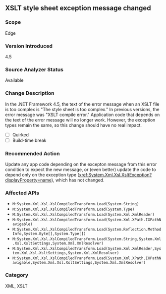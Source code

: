 ## XSLT style sheet exception message changed

### Scope
Edge

### Version Introduced
4.5

### Source Analyzer Status
Available

### Change Description

In the .NET Framework 4.5, the text of the error message when an XSLT file is
too complex is "The style sheet is too complex." In previous versions, the error
message was "XSLT compile error." Application code that depends on the text of
the error message will no longer work. However, the exception types remain the
same, so this change should have no real impact.

- [ ] Quirked
- [ ] Build-time break

### Recommended Action

Update any app code depending on the excepton message from this error condition
to expect the new message, or (even better) update the code to depend only on
the exception type (<xref:System.Xml.Xsl.XsltException?displayProperty=name>),
which has not changed.

### Affected APIs
* `M:System.Xml.Xsl.XslCompiledTransform.Load(System.String)`
* `M:System.Xml.Xsl.XslCompiledTransform.Load(System.Type)`
* `M:System.Xml.Xsl.XslCompiledTransform.Load(System.Xml.XmlReader)`
* `M:System.Xml.Xsl.XslCompiledTransform.Load(System.Xml.XPath.IXPathNavigable)`
* `M:System.Xml.Xsl.XslCompiledTransform.Load(System.Reflection.MethodInfo,System.Byte[],System.Type[])`
* `M:System.Xml.Xsl.XslCompiledTransform.Load(System.String,System.Xml.Xsl.XsltSettings,System.Xml.XmlResolver)`
* `M:System.Xml.Xsl.XslCompiledTransform.Load(System.Xml.XmlReader,System.Xml.Xsl.XsltSettings,System.Xml.XmlResolver)`
* `M:System.Xml.Xsl.XslCompiledTransform.Load(System.Xml.XPath.IXPathNavigable,System.Xml.Xsl.XsltSettings,System.Xml.XmlResolver)`

### Category
XML, XSLT

<!-- breaking change id: 35 -->

